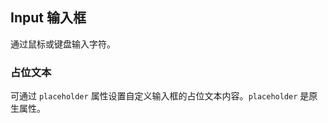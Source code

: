 <div class="demo-header">
<p class="overviewicon">
  <span class="wapi-form-span"/>
</p>

## Input 输入框

<nova-uxlink widget-name="Input"></nova-uxlink>

通过鼠标或键盘输入字符。
</div>

### 占位文本

可通过 `placeholder` 属性设置自定义输入框的占位文本内容。`placeholder` 是原生属性。

<nova-demo-view link="input/placeholder.vue"></nova-demo-view>

<br />

